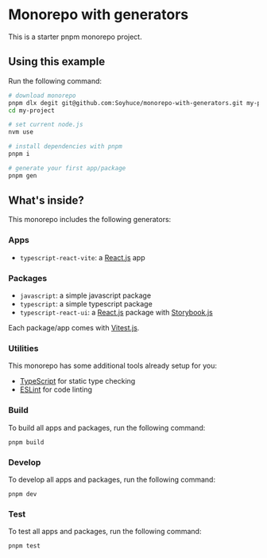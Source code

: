 # Monorepo with generators

This is a starter pnpm monorepo project.

## Using this example

Run the following command:

```sh
# download monorepo
pnpm dlx degit git@github.com:Soyhuce/monorepo-with-generators.git my-project
cd my-project

# set current node.js
nvm use

# install dependencies with pnpm
pnpm i

# generate your first app/package
pnpm gen
```

## What's inside?

This monorepo includes the following generators:

### Apps

- `typescript-react-vite`: a [React.js](https://react.dev/) app

### Packages

- `javascript`: a simple javascript package
- `typescript`: a simple typescript package
- `typescript-react-ui`: a [React.js](https://react.dev/) package with [Storybook.js](https://storybook.js.org/)

Each package/app comes with [Vitest.js](https://vitest.dev/).

### Utilities

This monorepo has some additional tools already setup for you:

- [TypeScript](https://www.typescriptlang.org/) for static type checking
- [ESLint](https://eslint.org/) for code linting

### Build

To build all apps and packages, run the following command:

```
pnpm build
```

### Develop

To develop all apps and packages, run the following command:

```
pnpm dev
```

### Test

To test all apps and packages, run the following command:

```
pnpm test
```
